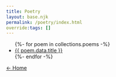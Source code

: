 ```yaml
---
title: Poetry
layout: base.njk
permalink: /poetry/index.html
override:tags: []
---
```


<ul>
{%- for poem in collections.poems -%}
<li><a href="{{ poem.url }}">{{ poem.data.title }}</a></li>
{%- endfor -%}
</ul>

[&larr; Home](/)